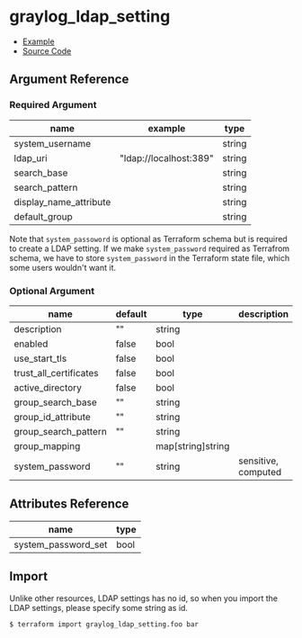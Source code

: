 # graylog_ldap_setting

* [Example](../../examples/v0.12/ldap_setting.tf)
* [Source Code](../../graylog/resource/system/ldap/setting/resource.go)

## Argument Reference

### Required Argument

name | example | type
--- | --- | ---
system_username | | string
ldap_uri | "ldap://localhost:389" | string
search_base | | string
search_pattern | | string
display_name_attribute | | string
default_group | | string |

Note that `system_passoword` is optional as Terraform schema but is required to create a LDAP setting.
If we make `system_password` required as Terrafrom schema, we have to store `system_password` in the Terraform state file, which some users wouldn't want it.

### Optional Argument

name | default | type | description
--- | --- | --- | ---
description | "" | string |
enabled | false | bool |
use_start_tls | false | bool |
trust_all_certificates | false | bool |
active_directory | false | bool |
group_search_base | "" | string |
group_id_attribute | "" | string |
group_search_pattern | "" | string |
group_mapping | | map[string]string |
system_password | "" | string | sensitive, computed

## Attributes Reference

name | type
--- | ---
system_password_set | bool

## Import

Unlike other resources, LDAP settings has no id,
so when you import the LDAP settings, please specify some string as id.

```console
$ terraform import graylog_ldap_setting.foo bar
```
